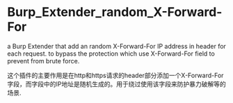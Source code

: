# Burp_Extender_random_X-Forward-For
a Burp Extender that add an random X-Forward-For IP address in header for each request. to bypass the protection which use X-Forward-For field to prevent from brute force.


这个插件的主要作用是在http和https请求的header部分添加一个X-Forward-For字段，而字段中的IP地址是随机生成的。用于绕过使用该字段来防护暴力破解等的场景.
